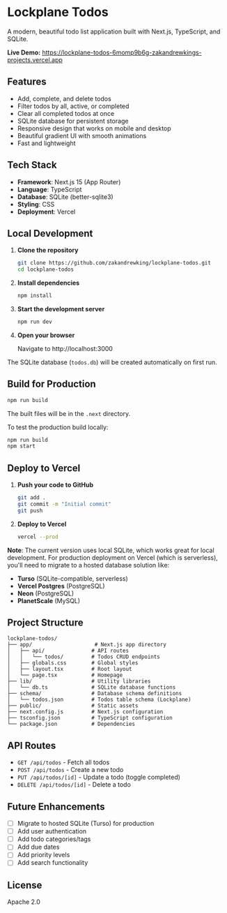 # Lockplane Todos

A modern, beautiful todo list application built with Next.js, TypeScript, and SQLite.

**Live Demo:** https://lockplane-todos-6momp9b6g-zakandrewkings-projects.vercel.app

## Features

- Add, complete, and delete todos
- Filter todos by all, active, or completed
- Clear all completed todos at once
- SQLite database for persistent storage
- Responsive design that works on mobile and desktop
- Beautiful gradient UI with smooth animations
- Fast and lightweight

## Tech Stack

- **Framework**: Next.js 15 (App Router)
- **Language**: TypeScript
- **Database**: SQLite (better-sqlite3)
- **Styling**: CSS
- **Deployment**: Vercel

## Local Development

1. **Clone the repository**
   ```bash
   git clone https://github.com/zakandrewking/lockplane-todos.git
   cd lockplane-todos
   ```

2. **Install dependencies**
   ```bash
   npm install
   ```

3. **Start the development server**
   ```bash
   npm run dev
   ```

4. **Open your browser**

   Navigate to http://localhost:3000

The SQLite database (`todos.db`) will be created automatically on first run.

## Build for Production

```bash
npm run build
```

The built files will be in the `.next` directory.

To test the production build locally:

```bash
npm run build
npm start
```

## Deploy to Vercel

1. **Push your code to GitHub**
   ```bash
   git add .
   git commit -m "Initial commit"
   git push
   ```

2. **Deploy to Vercel**
   ```bash
   vercel --prod
   ```

**Note**: The current version uses local SQLite, which works great for local development. For production deployment on Vercel (which is serverless), you'll need to migrate to a hosted database solution like:

- **Turso** (SQLite-compatible, serverless)
- **Vercel Postgres** (PostgreSQL)
- **Neon** (PostgreSQL)
- **PlanetScale** (MySQL)

## Project Structure

```
lockplane-todos/
├── app/                    # Next.js app directory
│   ├── api/               # API routes
│   │   └── todos/         # Todos CRUD endpoints
│   ├── globals.css        # Global styles
│   ├── layout.tsx         # Root layout
│   └── page.tsx           # Homepage
├── lib/                   # Utility libraries
│   └── db.ts              # SQLite database functions
├── schema/                # Database schema definitions
│   └── todos.json         # Todos table schema (Lockplane)
├── public/                # Static assets
├── next.config.js         # Next.js configuration
├── tsconfig.json          # TypeScript configuration
└── package.json           # Dependencies
```

## API Routes

- `GET /api/todos` - Fetch all todos
- `POST /api/todos` - Create a new todo
- `PUT /api/todos/[id]` - Update a todo (toggle completed)
- `DELETE /api/todos/[id]` - Delete a todo

## Future Enhancements

- [ ] Migrate to hosted SQLite (Turso) for production
- [ ] Add user authentication
- [ ] Add todo categories/tags
- [ ] Add due dates
- [ ] Add priority levels
- [ ] Add search functionality

## License

Apache 2.0
